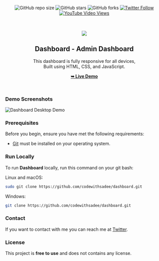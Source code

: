 <div align="center">
  
  ![GitHub repo size](https://img.shields.io/github/repo-size/codewithsadee/dashboard)
  ![GitHub stars](https://img.shields.io/github/stars/codewithsadee/dashboard?style=social)
  ![GitHub forks](https://img.shields.io/github/forks/codewithsadee/dashboard?style=social)
  [![Twitter Follow](https://img.shields.io/twitter/follow/codewithsadee?style=social)](https://twitter.com/intent/follow?screen_name=codewithsadee)
  [![YouTube Video Views](https://img.shields.io/youtube/views/ECC-7Ogn_rw?style=social)](https://youtu.be/ECC-7Ogn_rw)

  <br />
  <br />
  
  <img src="./readme-images/project-logo.png" />

  <h2 align="center">Dashboard - Admin Dashboard</h2>

  This dashboard is fully responsive for all devices, <br/> Built using HTML, CSS, and JavaScript.

  <a href="https://codewithsadee.github.io/dashboard/"><strong>➥ Live Demo</strong></a>

</div>

<br />

### Demo Screenshots

![Dashboard Desktop Demo](./readme-images/desktop.png "Desktop Demo")

### Prerequisites

Before you begin, ensure you have met the following requirements:

* [Git](https://git-scm.com/downloads "Download Git") must be installed on your operating system.

### Run Locally

To run **Dashboard** locally, run this command on your git bash:

Linux and macOS:

```bash
sudo git clone https://github.com/codewithsadee/dashboard.git
```

Windows:

```bash
git clone https://github.com/codewithsadee/dashboard.git
```

### Contact

If you want to contact with me you can reach me at [Twitter](https://www.twitter.com/codewithsadee).

### License

This project is **free to use** and does not contains any license.
